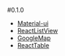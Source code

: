 #0.1.0
* [Material-ui]("http://chandu0101.github.io/sjrc/#materialui/info")
* [ReactListView]("http://chandu0101.github.io/sjrc/#reactlistview/info")
* [GoogleMap]("http://chandu0101.github.io/sjrc/#googlemap/info")
* [ReactTable]("http://chandu0101.github.io/sjrc/#reacttable/info")
